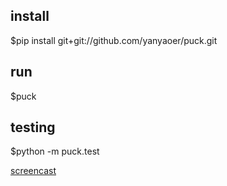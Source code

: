 install
---

  $pip install git+git://github.com/yanyaoer/puck.git


run
---

  $puck


testing
---

  $python -m puck.test


[screencast](http://ascii.io/a/6549)
